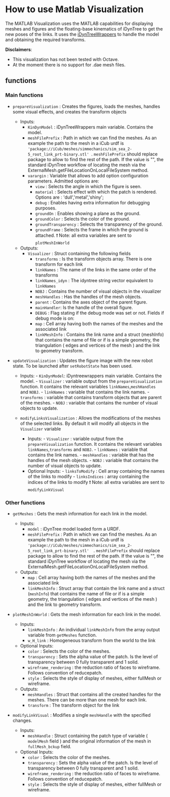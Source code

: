 # How to use Matlab Visualization
The MATLAB Visualization uses the MATLAB capabilities for displaying meshes and figures and the floating-base kinematics of iDynTree to get the new poses of the links.
It uses the [iDynTreeWrappers](../bindings/matlab/%2BiDynTreeWrappers) to handle the model and obtaining the required transforms.

**Disclaimers**:
- This visualization has not been tested with Octave.
- At the moment there is no support for .dae mesh files.

## functions
### Main functions
- `prepareVisualization` : Creates the figures, loads the meshes, handles some visual effects, and creates the transform objects
    - Inputs:
        - `KinDynModel` : iDynTreeWrappers main variable. Contains the model.
        - `meshFilePrefix` : Path in which we can find the meshes. As an example the path to the mesh in a iCub urdf is `'package://iCub/meshes/simmechanics/sim_sea_2-5_root_link_prt-binary.stl'
`. `meshFilePrefix` should replace package to allow to find the rest of the path. If the value is "", the standard iDynTree workflow of locating the mesh via the ExternalMesh.getFileLocationOnLocalFileSystem method.
        - `varargin`  : Variable that allows to add option configuration parameters. Admitted options are:
            - `view` : Selects the angle in which the figure is seen.
            - `material` : Selects effect with which the patch is rendered. Options are : 'dull','metal','shiny';            
            - `debug` : Enables having extra information for debugging purposes.
            - `groundOn` : Enables showing a plane as the ground.
            - `groundColor` : Selects the color of the ground.
            - `groundTransparency` : Selects the transparency of the ground.
            - `groundFrame` : Selects the frame in which the ground is attached.
:exclamation:   Note: all extra variables are sent to `plotMeshInWorld`
    - Outputs:
        - `Visualizer` : Struct containing the following fields
            - `transforms` : Is the transform objects array. There is one transform for each link
            - `linkNames`  : The name of the links in the same order of the transforms
            - `linkNames_idyn`  : The idyntree string vector equivalent to `linkNames`
            - `NOBJ` : Contains the number of visual objects in the visualizer            
            - `meshHandles` : Has the handles of the mesh objects.
            - `parent`     : Contains the axes object of the parent figure.
            - `mainHandler`: Is the handle of the overall figure.
            - `DEBUG` : Flag stating if the debug mode was set or not.
            Fields if debug mode is on:
            - `map`       : Cell array having both the names of the meshes and the associated link
            - `linkMeshInfo` : Contains the link name and a struct (meshInfo) that contains the name of file or if is a simple geometry, the triangulation ( edges and vertices of the mesh ) and the link to geometry transform.

- `updateVisualization` : Updates the figure image with the new robot state. To be launched after `setRobotState` has been used.
    - Inputs:
          - `KinDynModel`: iDyntreewrappers main variable. Contains the model.
          - `Visualizer` : variable output from the `prepareVisualization` function. It contains the relevant variables `linkNames`,`meshHandles` and `NOBJ`.
              - `linkNames`  : variable that contains the link names.
              - `transforms` : variable that contains transform objects that are parent of the meshes.
              - `NOBJ` : variable that contains the number of visual objects to update.

  - `modifyLinksVisualization` : Allows the modifications of the meshes of the selected links. By default it will modify all objects in the `Visualizer` variable
      - Inputs:
            - `Visualizer` : variable output from the `prepareVisualization` function. It contains the relevant variables `linkNames`,`transforms` and `NOBJ`.
                - `linkNames`  : variable that contains the link names.
                - `meshHandles` : variable that has the handles of the mesh objects.
                - `NOBJ` : variable that contains the number of visual objects to update.
      - Optional Inputs:
            - `linksToModify`  : Cell array containing the names of the links to modify
            - `linksIndices`   : array containing the indices of the links to modify
:exclamation:   Note: all extra variables are sent to `modifyLinkVisual`

### Other functions
- `getMeshes` : Gets the mesh information for each link in the model.
    - Inputs:
        - `model` : iDynTree model loaded form a URDF.
        - `meshFilePrefix` : Path in which we can find the meshes. As an example the path to the mesh in a iCub urdf is `'package://iCub/meshes/simmechanics/sim_sea_2-5_root_link_prt-binary.stl' 
`. `meshFilePrefix` should replace package to allow to find the rest of the path. If the value is "", the standard iDynTree workflow of locating the mesh via the ExternalMesh.getFileLocationOnLocalFileSystem method.
    - Outputs:
        - `map`        : Cell array having both the names of the meshes and the associated link
        - `linkMeshInfo` : Struct array that contain the link name and a struct (`meshInfo`) that contains the name of file or if is a simple geometry, the triangulation ( edges and vertices of the mesh ) and the link to geometry transform.

- `plotMeshInWorld` : Gets the mesh information for each link in the model.
    - Inputs:
        - `linkMeshInfo` : An individual `linkMeshInfo` from the array output variable from `getMeshes` function.
        - `w_H_link` : Homogeneous transform from the world to the link
    - Optional Inputs:
        - `color` : Selects the color of the meshes.
        - `transparency` : Sets the alpha value of the patch. Is the
        level of transparency between 0 fully transparent and 1 solid.
        - `wireframe_rendering` : the reduction ratio of faces to
        wireframe. Follows convention of reducepatch.
        - `style` : Selects the style of display of meshes, either fullMesh or wireframe.
    - Outputs:
        - `meshHandles`  : Struct that contains all the created handles for the meshes. There can be more than one mesh for each link.
        - `transform`    : The transform object for the link

- `modifyLinkVisual` : Modifies a single `meshHandle` with the specified changes.
    - Inputs:
        - `meshHandle` : Struct containing the patch type of variable ( `modelMesh` field ) and the original information of the mesh in `fullMesh_bckup` field.
    - Optional Inputs:
        - `color` : Selects the color of the meshes.
        - `transparency` : Sets the alpha value of the patch. Is the
        level of transparency between 0 fully transparent and 1 solid.
        - `wireframe_rendering` : the reduction ratio of faces to
        wireframe. Follows convention of reducepatch.
        - `style` : Selects the style of display of meshes, either fullMesh or wireframe.
